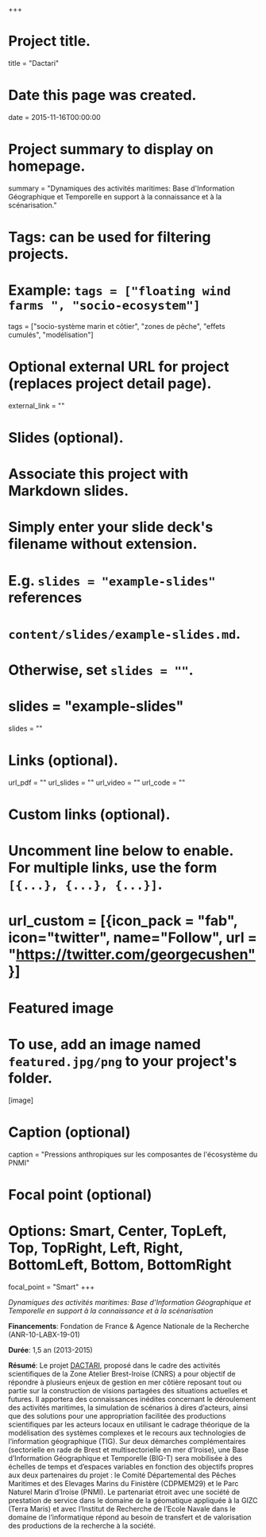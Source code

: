 +++
# Project title.
title = "Dactari"

# Date this page was created.
date = 2015-11-16T00:00:00

# Project summary to display on homepage.
summary = "Dynamiques des activités maritimes: Base d'Information Géographique et Temporelle en support à la connaissance et à la scénarisation."

# Tags: can be used for filtering projects.
# Example: `tags = ["floating wind farms ", "socio-ecosystem"]`
tags = ["socio-système marin et côtier", "zones de pêche", "effets cumulés", "modélisation"]

# Optional external URL for project (replaces project detail page).
external_link = ""

# Slides (optional).
#   Associate this project with Markdown slides.
#   Simply enter your slide deck's filename without extension.
#   E.g. `slides = "example-slides"` references 
#   `content/slides/example-slides.md`.
#   Otherwise, set `slides = ""`.
# slides = "example-slides"
 slides = ""

# Links (optional).
url_pdf = ""
url_slides = ""
url_video = ""
url_code = ""

# Custom links (optional).
#   Uncomment line below to enable. For multiple links, use the form `[{...}, {...}, {...}]`.
# url_custom = [{icon_pack = "fab", icon="twitter", name="Follow", url = "https://twitter.com/georgecushen"}]

# Featured image
# To use, add an image named `featured.jpg/png` to your project's folder. 
[image]
  # Caption (optional)
  caption = "Pressions anthropiques sur les composantes de l'écosystème du PNMI"
  
  # Focal point (optional)
  # Options: Smart, Center, TopLeft, Top, TopRight, Left, Right, BottomLeft, Bottom, BottomRight
  focal_point = "Smart"
+++



_Dynamiques des activités maritimes: Base d'Information Géographique et Temporelle en support à la connaissance et à la scénarisation_


__Financements__: Fondation de France & Agence Nationale de la Recherche (ANR-10-LABX-19-01) 

__Durée__: 1,5 an (2013-2015)

__Résumé__: 
Le projet [DACTARI](https://www-iuem.univ-brest.fr/pops/projects/DACTARI), proposé dans le cadre des activités scientifiques de la Zone Atelier Brest-Iroise (CNRS) a pour objectif de répondre à plusieurs enjeux de gestion en mer côtière reposant tout ou partie sur la construction de visions partagées des situations actuelles et futures. Il apportera des connaissances inédites concernant le déroulement des activités maritimes, la simulation de scénarios à dires d’acteurs, ainsi que des solutions pour une appropriation facilitée des productions scientifiques par les acteurs locaux en utilisant le cadrage théorique de la modélisation des systèmes complexes et le recours aux technologies de l’information géographique (TIG). Sur deux démarches complémentaires (sectorielle en rade de Brest et multisectorielle en mer d’Iroise), une Base d’Information Géographique et Temporelle (BIG-T) sera mobilisée à des échelles de temps et d’espaces variables en fonction des objectifs propres aux deux partenaires du projet : le Comité Départemental des Pêches Maritimes et des Elevages Marins du Finistère (CDPMEM29) et le Parc Naturel Marin d’Iroise (PNMI). Le partenariat étroit avec une société de prestation de service dans le domaine de la géomatique appliquée à la GIZC (Terra Maris) et avec l’Institut de Recherche de l’Ecole Navale dans le domaine de l’informatique répond au besoin de transfert et de valorisation des productions de la recherche à la société.
